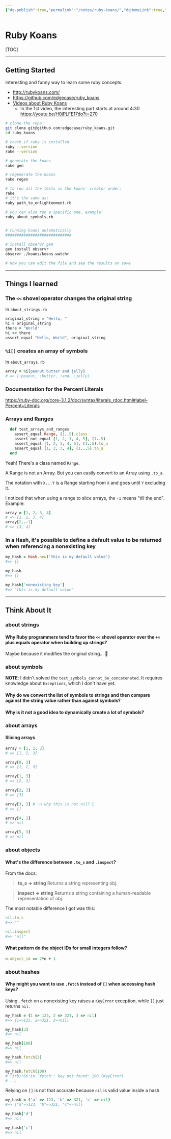 ```yaml
---
{"dg-publish":true,"permalink":"/notes/ruby-koans/","dgHomeLink":true,"dgPassFrontmatter":false,"dgShowBacklinks":true,"dgShowLocalGraph":false}
---
```


# Ruby Koans

[TOC]

---

## Getting Started


Interesting and funny way to learn some ruby concepts.

- <http://rubykoans.com/>
- <https://github.com/edgecase/ruby_koans>
- [Videos about Ruby Koans](https://youtube.com/playlist?list=PL3vpzVxKa3PiKKQf5HeXJJGZO-M1MVyfi)
    - In the 1st video, the interesting part starts at around 4:30 <https://youtu.be/H0jPLFE17do?t=270>

```bash
# clone the repo
git clone git@github.com:edgecase/ruby_koans.git
cd ruby_koans

# check if ruby is installed
ruby --version
rake --version

# generate the koans
rake gen

# regenerate the koans
rake regen

# to run all the tests in the koans' creator order:
rake
# it's the same as:
ruby path_to_enlightenment.rb

# you can also run a specific one, example:
ruby about_symbols.rb


# running koans automatically
#############################

# install observr gem
gem install observr
observr ./koans/koans.watchr

# now you can edit the file and see the results on save
```

---


## Things I learned

### The `<<` shovel operator changes the original string

In `about_strings.rb`

```ruby
original_string = "Hello, "
hi = original_string
there = "World"
hi << there
assert_equal "Hello, World", original_string
```


### `%i[]` creates an array of symbols

In `about_arrays.rb`

```ruby
array = %i[peanut butter and jelly]
# => [:peanut, :butter, :and, :jelly]
```


### Documentation for the Percent Literals

https://ruby-doc.org/core-3.1.2/doc/syntax/literals_rdoc.html#label-Percent+Literals


### Arrays and Ranges

```ruby
  def test_arrays_and_ranges
    assert_equal Range, (1..5).class
    assert_not_equal [1, 2, 3, 4, 5], (1..5)
    assert_equal [1, 2, 3, 4, 5], (1..5).to_a
    assert_equal [1, 2, 3, 4], (1...5).to_a
  end
```

Yeah! There's a class named `Range`.

A Range is not an Array. But you can easily convert to an Array using `.to_a`.

The notation with `X...Y`  is a Range starting from `X` and goes until `Y` excluding it.

I noticed that when using a range to slice arrays, the `-1` means "till the end". Example:
```ruby
array = [1, 2, 3, 4]
# => [1, 2, 3, 4]
array[2..-1]
# => [3, 4]
```


### In a Hash, it's possible to define a default value to be returned when referencing a nonexisting key

```ruby
my_hash = Hash.new('this is my default value')
#=> {}

my_hash
#=> {}

my_hash['nonexisting key']
#=> "this is my default value"
```

---


## Think About It

### about strings

#### Why Ruby programmers tend to favor the `<<` shovel operator over the `+=` plus equals operator when building up strings?

Maybe because it modifies the original string... 🤔


### about symbols

**NOTE**: I didn't solved the `test_symbols_cannot_be_concatenated`. It requires knowledge about `Exceptions`, which I don't have yet.

#### Why do we convert the list of symbols to strings and then compare against the string value rather than against symbols?

#### Why is it not a good idea to dynamically create a lot of symbols?


### about arrays

#### Slicing arrays

```ruby
array = [1, 2, 3]
# => [1, 2, 3]

array[0, 3]
# => [1, 2, 3]

array[1, 3]
# => [2, 3]

array[2, 3]
# => [3]

array[3, 3] # 👈 why this is not nil? 🤔
# => []

array[4, 3]
# => nil

array[5, 3]
# => nil
```


### about objects

#### What's the difference between `.to_s` and `.inspect`?

From the docs:

> **to_s → string**
> Returns a string representing obj. 

> **inspect -> string**
> Returns a string containing a human-readable representation of obj.

The most notable difference I got was this:
```ruby
nil.to_s
#=> ""

nil.inspect
#=> "nil"
```

#### What pattern do the object IDs for small integers follow?

```ruby
n.object_id == 2*n + 1
```


### about hashes

#### Why might you want to use `.fetch` instead of `[]` when accessing hash keys?

Using `.fetch` on a nonexisting key raises a `KeyError` exception, while `[]` just returns `nil`.

```ruby
my_hash = {1 => 123, 2 => 321, 3 => nil}
#=> {1=>123, 2=>321, 3=>nil}

my_hash[3]
#=> nil

my_hash[100]
#=> nil

my_hash.fetch(3)
#=> nil

my_hash.fetch(100)
# (irb):66:in `fetch': key not found: 100 (KeyError)
# ...
```

Relying on `[]` is not that accurate because `nil` is valid value inside a hash.
```ruby
my_hash = {'a' => 123, 'b' => 321, 'c' => nil}
#=> {"a"=>123, "b"=>321, "c"=>nil}

my_hash['d']
#=> nil

my_hash['c']
#=> nil
```
